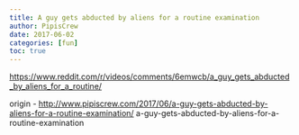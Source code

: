 ```yaml
---
title: A guy gets abducted by aliens for a routine examination
author: PipisCrew
date: 2017-06-02
categories: [fun]
toc: true
---
```


https://www.reddit.com/r/videos/comments/6emwcb/a_guy_gets_abducted_by_aliens_for_a_routine/

origin - http://www.pipiscrew.com/2017/06/a-guy-gets-abducted-by-aliens-for-a-routine-examination/ a-guy-gets-abducted-by-aliens-for-a-routine-examination